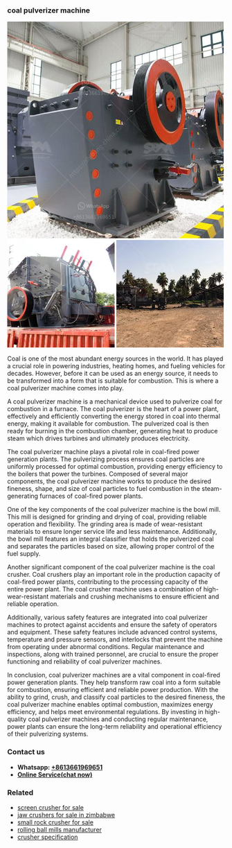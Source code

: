 <h3>coal pulverizer machine</h3><img src='1708589301.jpg' alt=''><p>Coal is one of the most abundant energy sources in the world. It has played a crucial role in powering industries, heating homes, and fueling vehicles for decades. However, before it can be used as an energy source, it needs to be transformed into a form that is suitable for combustion. This is where a coal pulverizer machine comes into play.</p><p>A coal pulverizer machine is a mechanical device used to pulverize coal for combustion in a furnace. The coal pulverizer is the heart of a power plant, effectively and efficiently converting the energy stored in coal into thermal energy, making it available for combustion. The pulverized coal is then ready for burning in the combustion chamber, generating heat to produce steam which drives turbines and ultimately produces electricity.</p><p>The coal pulverizer machine plays a pivotal role in coal-fired power generation plants. The pulverizing process ensures coal particles are uniformly processed for optimal combustion, providing energy efficiency to the boilers that power the turbines. Composed of several major components, the coal pulverizer machine works to produce the desired fineness, shape, and size of coal particles to fuel combustion in the steam-generating furnaces of coal-fired power plants.</p><p>One of the key components of the coal pulverizer machine is the bowl mill. This mill is designed for grinding and drying of coal, providing reliable operation and flexibility. The grinding area is made of wear-resistant materials to ensure longer service life and less maintenance. Additionally, the bowl mill features an integral classifier that holds the pulverized coal and separates the particles based on size, allowing proper control of the fuel supply.</p><p>Another significant component of the coal pulverizer machine is the coal crusher. Coal crushers play an important role in the production capacity of coal-fired power plants, contributing to the processing capacity of the entire power plant. The coal crusher machine uses a combination of high-wear-resistant materials and crushing mechanisms to ensure efficient and reliable operation.</p><p>Additionally, various safety features are integrated into coal pulverizer machines to protect against accidents and ensure the safety of operators and equipment. These safety features include advanced control systems, temperature and pressure sensors, and interlocks that prevent the machine from operating under abnormal conditions. Regular maintenance and inspections, along with trained personnel, are crucial to ensure the proper functioning and reliability of coal pulverizer machines.</p><p>In conclusion, coal pulverizer machines are a vital component in coal-fired power generation plants. They help transform raw coal into a form suitable for combustion, ensuring efficient and reliable power production. With the ability to grind, crush, and classify coal particles to the desired fineness, the coal pulverizer machine enables optimal combustion, maximizes energy efficiency, and helps meet environmental regulations. By investing in high-quality coal pulverizer machines and conducting regular maintenance, power plants can ensure the long-term reliability and operational efficiency of their pulverizing systems.</p><h3>Contact us</h3><ul><li><strong>Whatsapp:&nbsp;<a href="https://wa.me/8613661969651">+8613661969651</a></strong></li><li><a href="https://swt.shibang-china.com/?git&amp;zhl&amp;coal pulverizer machine"><strong>Online Service(chat now)</strong></a></li></ul><h3>Related</h3><ul><li><a href='screen crusher for sale.md'>screen crusher for sale</a></li><li><a href='jaw crushers for sale in zimbabwe.md'>jaw crushers for sale in zimbabwe</a></li><li><a href='small rock crusher for sale.md'>small rock crusher for sale</a></li><li><a href='rolling ball mills manufacturer.md'>rolling ball mills manufacturer</a></li><li><a href='crusher specification.md'>crusher specification</a></li></ul>